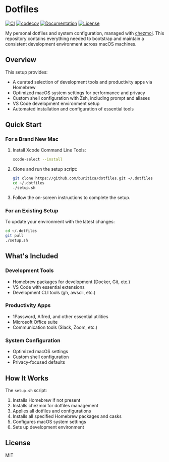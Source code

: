 # Dotfiles

[![CI](https://github.com/buritica/dotfiles/actions/workflows/ci.yaml/badge.svg)](https://github.com/buritica/dotfiles/actions/workflows/ci.yaml)
[![codecov](https://codecov.io/gh/buritica/dotfiles/branch/master/graph/badge.svg)](https://codecov.io/gh/buritica/dotfiles)
[![Documentation](https://img.shields.io/badge/docs-GitHub%20Pages-blue.svg)](https://buritica.github.io/dotfiles/)
[![License](https://img.shields.io/github/license/buritica/dotfiles.svg)](LICENSE)

My personal dotfiles and system configuration, managed with [chezmoi](https://chezmoi.io/). This repository contains everything needed to bootstrap and maintain a consistent development environment across macOS machines.

## Overview

This setup provides:
- A curated selection of development tools and productivity apps via Homebrew
- Optimized macOS system settings for performance and privacy
- Custom shell configuration with Zsh, including prompt and aliases
- VS Code development environment setup
- Automated installation and configuration of essential tools

## Quick Start

### For a Brand New Mac

1. Install Xcode Command Line Tools:
   ```bash
   xcode-select --install
   ```

2. Clone and run the setup script:
   ```bash
   git clone https://github.com/buritica/dotfiles.git ~/.dotfiles
   cd ~/.dotfiles
   ./setup.sh
   ```

3. Follow the on-screen instructions to complete the setup.

### For an Existing Setup

To update your environment with the latest changes:

```bash
cd ~/.dotfiles
git pull
./setup.sh
```

## What's Included

### Development Tools
- Homebrew packages for development (Docker, Git, etc.)
- VS Code with essential extensions
- Development CLI tools (gh, awscli, etc.)

### Productivity Apps
- 1Password, Alfred, and other essential utilities
- Microsoft Office suite
- Communication tools (Slack, Zoom, etc.)

### System Configuration
- Optimized macOS settings
- Custom shell configuration
- Privacy-focused defaults

## How It Works

The `setup.sh` script:
1. Installs Homebrew if not present
2. Installs chezmoi for dotfiles management
3. Applies all dotfiles and configurations
4. Installs all specified Homebrew packages and casks
5. Configures macOS system settings
6. Sets up development environment

## License

MIT